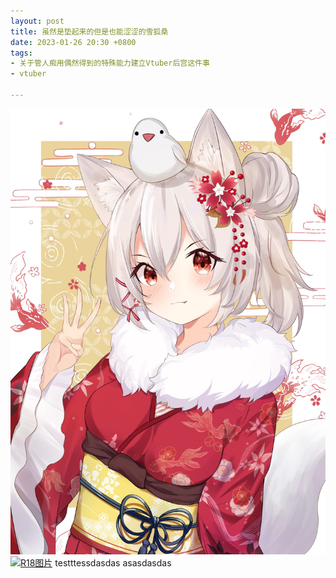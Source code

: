 ```yaml
---
layout: post
title: 虽然是垫起来的但是也能涩涩的雪狐桑
date: 2023-01-26 20:30 +0800
tags:
- 关于管人痴用偶然得到的特殊能力建立Vtuber后宫这件事
- vtuber

---
```

![封面图片](/file/xuehusang.jpg)
[![R18图片](/file/xuehusang_r18.png)](https://www.pixiv.net/artworks/104656617)
testttessdasdas
asasdasdas 
